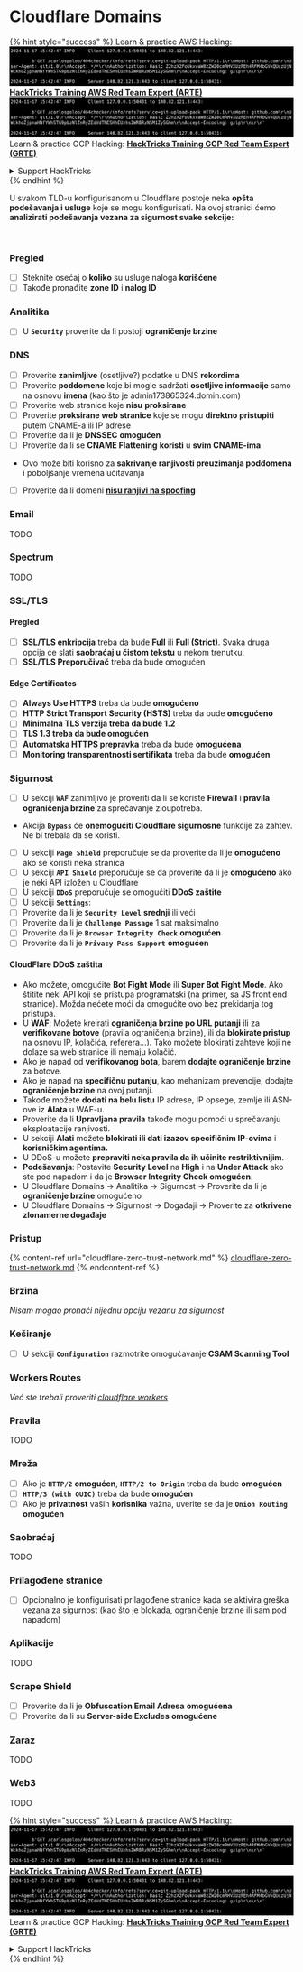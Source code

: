 # Cloudflare Domains

{% hint style="success" %}
Learn & practice AWS Hacking:<img src="../../.gitbook/assets/image (1).png" alt="" data-size="line">[**HackTricks Training AWS Red Team Expert (ARTE)**](https://training.hacktricks.xyz/courses/arte)<img src="../../.gitbook/assets/image (1).png" alt="" data-size="line">\
Learn & practice GCP Hacking: <img src="../../.gitbook/assets/image (2).png" alt="" data-size="line">[**HackTricks Training GCP Red Team Expert (GRTE)**<img src="../../.gitbook/assets/image (2).png" alt="" data-size="line">](https://training.hacktricks.xyz/courses/grte)

<details>

<summary>Support HackTricks</summary>

* Check the [**subscription plans**](https://github.com/sponsors/carlospolop)!
* **Join the** 💬 [**Discord group**](https://discord.gg/hRep4RUj7f) or the [**telegram group**](https://t.me/peass) or **follow** us on **Twitter** 🐦 [**@hacktricks\_live**](https://twitter.com/hacktricks\_live)**.**
* **Share hacking tricks by submitting PRs to the** [**HackTricks**](https://github.com/carlospolop/hacktricks) and [**HackTricks Cloud**](https://github.com/carlospolop/hacktricks-cloud) github repos.

</details>
{% endhint %}

U svakom TLD-u konfigurisanom u Cloudflare postoje neka **opšta podešavanja i usluge** koje se mogu konfigurisati. Na ovoj stranici ćemo **analizirati podešavanja vezana za sigurnost svake sekcije:**

<figure><img src="../../.gitbook/assets/image (101).png" alt=""><figcaption></figcaption></figure>

### Pregled

* [ ] Steknite osećaj o **koliko** su usluge naloga **korišćene**
* [ ] Takođe pronađite **zone ID** i **nalog ID**

### Analitika

* [ ] U **`Security`** proverite da li postoji **ograničenje brzine**

### DNS

* [ ] Proverite **zanimljive** (osetljive?) podatke u DNS **rekordima**
* [ ] Proverite **poddomene** koje bi mogle sadržati **osetljive informacije** samo na osnovu **imena** (kao što je admin173865324.domin.com)
* [ ] Proverite web stranice koje **nisu** **proksirane**
* [ ] Proverite **proksirane web stranice** koje se mogu **direktno pristupiti** putem CNAME-a ili IP adrese
* [ ] Proverite da li je **DNSSEC** **omogućen**
* [ ] Proverite da li se **CNAME Flattening** **koristi** u **svim CNAME-ima**
* Ovo može biti korisno za **sakrivanje ranjivosti preuzimanja poddomena** i poboljšanje vremena učitavanja
* [ ] Proverite da li domeni [**nisu ranjivi na spoofing**](https://book.hacktricks.xyz/network-services-pentesting/pentesting-smtp#mail-spoofing)

### **Email**

TODO

### Spectrum

TODO

### SSL/TLS

#### **Pregled**

* [ ] **SSL/TLS enkripcija** treba da bude **Full** ili **Full (Strict)**. Svaka druga opcija će slati **saobraćaj u čistom tekstu** u nekom trenutku.
* [ ] **SSL/TLS Preporučivač** treba da bude omogućen

#### Edge Certificates

* [ ] **Always Use HTTPS** treba da bude **omogućeno**
* [ ] **HTTP Strict Transport Security (HSTS)** treba da bude **omogućeno**
* [ ] **Minimalna TLS verzija treba da bude 1.2**
* [ ] **TLS 1.3 treba da bude omogućen**
* [ ] **Automatska HTTPS prepravka** treba da bude **omogućena**
* [ ] **Monitoring transparentnosti sertifikata** treba da bude **omogućen**

### **Sigurnost**

* [ ] U sekciji **`WAF`** zanimljivo je proveriti da li se koriste **Firewall** i **pravila ograničenja brzine** za sprečavanje zloupotreba.
* Akcija **`Bypass`** će **onemogućiti Cloudflare sigurnosne** funkcije za zahtev. Ne bi trebala da se koristi.
* [ ] U sekciji **`Page Shield`** preporučuje se da proverite da li je **omogućeno** ako se koristi neka stranica
* [ ] U sekciji **`API Shield`** preporučuje se da proverite da li je **omogućeno** ako je neki API izložen u Cloudflare
* [ ] U sekciji **`DDoS`** preporučuje se omogućiti **DDoS zaštite**
* [ ] U sekciji **`Settings`**:
* [ ] Proverite da li je **`Security Level`** **srednji** ili veći
* [ ] Proverite da li je **`Challenge Passage`** 1 sat maksimalno
* [ ] Proverite da li je **`Browser Integrity Check`** **omogućen**
* [ ] Proverite da li je **`Privacy Pass Support`** **omogućen**

#### **CloudFlare DDoS zaštita**

* Ako možete, omogućite **Bot Fight Mode** ili **Super Bot Fight Mode**. Ako štitite neki API koji se pristupa programatski (na primer, sa JS front end stranice). Možda nećete moći da omogućite ovo bez prekidanja tog pristupa.
* U **WAF**: Možete kreirati **ograničenja brzine po URL putanji** ili za **verifikovane botove** (pravila ograničenja brzine), ili da **blokirate pristup** na osnovu IP, kolačića, referera...). Tako možete blokirati zahteve koji ne dolaze sa web stranice ili nemaju kolačić.
* Ako je napad od **verifikovanog bota**, barem **dodajte ograničenje brzine** za botove.
* Ako je napad na **specifičnu putanju**, kao mehanizam prevencije, dodajte **ograničenje brzine** na ovoj putanji.
* Takođe možete **dodati na belu listu** IP adrese, IP opsege, zemlje ili ASN-ove iz **Alata** u WAF-u.
* Proverite da li **Upravljana pravila** takođe mogu pomoći u sprečavanju eksploatacije ranjivosti.
* U sekciji **Alati** možete **blokirati ili dati izazov specifičnim IP-ovima** i **korisničkim agentima.**
* U DDoS-u možete **prepraviti neka pravila da ih učinite restriktivnijim**.
* **Podešavanja**: Postavite **Security Level** na **High** i na **Under Attack** ako ste pod napadom i da je **Browser Integrity Check omogućen**.
* U Cloudflare Domains -> Analitika -> Sigurnost -> Proverite da li je **ograničenje brzine** omogućeno
* U Cloudflare Domains -> Sigurnost -> Događaji -> Proverite za **otkrivene zlonamerne događaje**

### Pristup

{% content-ref url="cloudflare-zero-trust-network.md" %}
[cloudflare-zero-trust-network.md](cloudflare-zero-trust-network.md)
{% endcontent-ref %}

### Brzina

_Nisam mogao pronaći nijednu opciju vezanu za sigurnost_

### Keširanje

* [ ] U sekciji **`Configuration`** razmotrite omogućavanje **CSAM Scanning Tool**

### **Workers Routes**

_Već ste trebali proveriti_ [_cloudflare workers_](./#workers)

### Pravila

TODO

### Mreža

* [ ] Ako je **`HTTP/2`** **omogućen**, **`HTTP/2 to Origin`** treba da bude **omogućen**
* [ ] **`HTTP/3 (with QUIC)`** treba da bude **omogućen**
* [ ] Ako je **privatnost** vaših **korisnika** važna, uverite se da je **`Onion Routing`** **omogućen**

### **Saobraćaj**

TODO

### Prilagođene stranice

* [ ] Opcionalno je konfigurisati prilagođene stranice kada se aktivira greška vezana za sigurnost (kao što je blokada, ograničenje brzine ili sam pod napadom)

### Aplikacije

TODO

### Scrape Shield

* [ ] Proverite da li je **Obfuscation Email Adresa** **omogućena**
* [ ] Proverite da li su **Server-side Excludes** **omogućene**

### **Zaraz**

TODO

### **Web3**

TODO

{% hint style="success" %}
Learn & practice AWS Hacking:<img src="../../.gitbook/assets/image (1).png" alt="" data-size="line">[**HackTricks Training AWS Red Team Expert (ARTE)**](https://training.hacktricks.xyz/courses/arte)<img src="../../.gitbook/assets/image (1).png" alt="" data-size="line">\
Learn & practice GCP Hacking: <img src="../../.gitbook/assets/image (2).png" alt="" data-size="line">[**HackTricks Training GCP Red Team Expert (GRTE)**<img src="../../.gitbook/assets/image (2).png" alt="" data-size="line">](https://training.hacktricks.xyz/courses/grte)

<details>

<summary>Support HackTricks</summary>

* Check the [**subscription plans**](https://github.com/sponsors/carlospolop)!
* **Join the** 💬 [**Discord group**](https://discord.gg/hRep4RUj7f) or the [**telegram group**](https://t.me/peass) or **follow** us on **Twitter** 🐦 [**@hacktricks\_live**](https://twitter.com/hacktricks\_live)**.**
* **Share hacking tricks by submitting PRs to the** [**HackTricks**](https://github.com/carlospolop/hacktricks) and [**HackTricks Cloud**](https://github.com/carlospolop/hacktricks-cloud) github repos.

</details>
{% endhint %}
